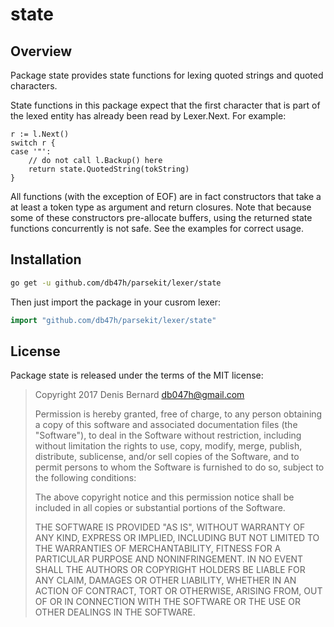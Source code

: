 # state

## Overview

Package state provides state functions for lexing quoted strings and quoted
characters.

State functions in this package expect that the first character that is
part of the lexed entity has already been read by Lexer.Next. For example:


	r := l.Next()
	switch r {
	case '"':
		// do not call l.Backup() here
		return state.QuotedString(tokString)
	}

All functions (with the exception of EOF) are in fact constructors that
take a at least a token type as argument and return closures. Note that
because some of these constructors pre-allocate buffers, using the returned
state functions concurrently is not safe. See the examples for correct usage.

## Installation

```bash
go get -u github.com/db47h/parsekit/lexer/state
```

Then just import the package in your cusrom lexer:

```go
import "github.com/db47h/parsekit/lexer/state"
```

## License

Package state is released under the terms of the MIT license:

> Copyright 2017 Denis Bernard <db047h@gmail.com>
>
> Permission is hereby granted, free of charge, to any person obtaining a copy of
> this software and associated documentation files (the "Software"), to deal in
> the Software without restriction, including without limitation the rights to
> use, copy, modify, merge, publish, distribute, sublicense, and/or sell copies of
> the Software, and to permit persons to whom the Software is furnished to do so,
> subject to the following conditions:
>
> The above copyright notice and this permission notice shall be included in all
> copies or substantial portions of the Software.
>
> THE SOFTWARE IS PROVIDED "AS IS", WITHOUT WARRANTY OF ANY KIND, EXPRESS OR
> IMPLIED, INCLUDING BUT NOT LIMITED TO THE WARRANTIES OF MERCHANTABILITY, FITNESS
> FOR A PARTICULAR PURPOSE AND NONINFRINGEMENT. IN NO EVENT SHALL THE AUTHORS OR
> COPYRIGHT HOLDERS BE LIABLE FOR ANY CLAIM, DAMAGES OR OTHER LIABILITY, WHETHER
> IN AN ACTION OF CONTRACT, TORT OR OTHERWISE, ARISING FROM, OUT OF OR IN
> CONNECTION WITH THE SOFTWARE OR THE USE OR OTHER DEALINGS IN THE SOFTWARE.
